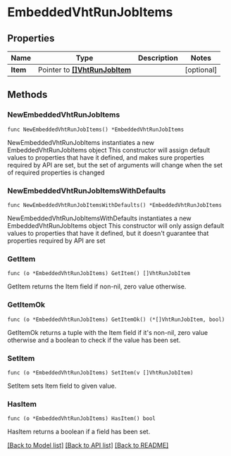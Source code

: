 # EmbeddedVhtRunJobItems

## Properties

Name | Type | Description | Notes
------------ | ------------- | ------------- | -------------
**Item** | Pointer to [**[]VhtRunJobItem**](VhtRunJobItem.md) |  | [optional] 

## Methods

### NewEmbeddedVhtRunJobItems

`func NewEmbeddedVhtRunJobItems() *EmbeddedVhtRunJobItems`

NewEmbeddedVhtRunJobItems instantiates a new EmbeddedVhtRunJobItems object
This constructor will assign default values to properties that have it defined,
and makes sure properties required by API are set, but the set of arguments
will change when the set of required properties is changed

### NewEmbeddedVhtRunJobItemsWithDefaults

`func NewEmbeddedVhtRunJobItemsWithDefaults() *EmbeddedVhtRunJobItems`

NewEmbeddedVhtRunJobItemsWithDefaults instantiates a new EmbeddedVhtRunJobItems object
This constructor will only assign default values to properties that have it defined,
but it doesn't guarantee that properties required by API are set

### GetItem

`func (o *EmbeddedVhtRunJobItems) GetItem() []VhtRunJobItem`

GetItem returns the Item field if non-nil, zero value otherwise.

### GetItemOk

`func (o *EmbeddedVhtRunJobItems) GetItemOk() (*[]VhtRunJobItem, bool)`

GetItemOk returns a tuple with the Item field if it's non-nil, zero value otherwise
and a boolean to check if the value has been set.

### SetItem

`func (o *EmbeddedVhtRunJobItems) SetItem(v []VhtRunJobItem)`

SetItem sets Item field to given value.

### HasItem

`func (o *EmbeddedVhtRunJobItems) HasItem() bool`

HasItem returns a boolean if a field has been set.


[[Back to Model list]](../README.md#documentation-for-models) [[Back to API list]](../README.md#documentation-for-api-endpoints) [[Back to README]](../README.md)


